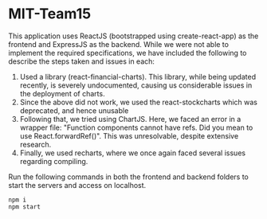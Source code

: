 # MIT-Team15

This application uses ReactJS (bootstrapped using create-react-app) as the frontend and ExpressJS as the backend. While we were not able to implement the required specifications, we have included the following to describe the steps taken and issues in each:


1. Used a library (react-financial-charts). This library, while being updated recently, is severely undocumented, causing us considerable issues in the deployment of charts.
2. Since the above did not work, we used the react-stockcharts which was deprecated, and hence unusable
3. Following that, we tried using ChartJS. Here, we faced an error in a wrapper file: "Function components cannot have refs. Did you mean to use React.forwardRef()". This was unresolvable, despite extensive research.
4. Finally, we used recharts, where we once again faced several issues regarding compiling.

Run the following commands in both the frontend and backend folders to start the servers and access on localhost.
```
npm i
npm start
```
